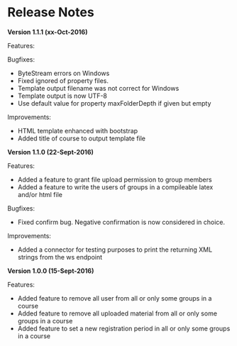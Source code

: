 Release Notes
=============

**Version 1.1.1 (xx-Oct-2016)**

Features:

Bugfixes:
* ByteStream errors on Windows
* Fixed ignored of property files.
* Template output filename was not correct for Windows
* Template output is now UTF-8
* Use default value for property maxFolderDepth if given but empty

Improvements:
* HTML template enhanced with bootstrap
* Added title of course to output template file

**Version 1.1.0 (22-Sept-2016)**

Features:
* Added a feature to grant file upload permission to group members
* Added a feature to write the users of groups in a compileable latex and/or html file 

Bugfixes:
* Fixed confirm bug. Negative confirmation is now considered in choice. 

Improvements:
* Added a connector for testing purposes to print the returning XML strings from the ws endpoint


**Version 1.0.0 (15-Sept-2016)**

Features:
* Added feature to remove all user from all or only some groups in a course
* Added feature to remove all uploaded material from all or only some groups in a course
* Added feature to set a new registration period in all or only some groups in a course